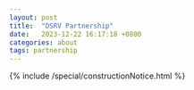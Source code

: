 ```yaml
---
layout: post
title:  "DSRV Partnership"
date:   2023-12-22 16:17:18 +0800
categories: about
tags: partnership
---
```



<div class="Space">{% include /special/constructionNotice.html %}</div>
